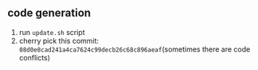 ## code generation

1. run `update.sh` script
2. cherry pick this commit: `08d0e8cad241a4ca7624c99decb26c68c896aeaf`(sometimes there are code conflicts)
